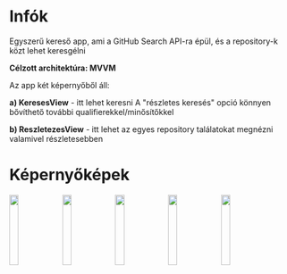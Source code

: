 <h1>Infók</h1>
Egyszerű kereső app, ami a GitHub Search API-ra épül, és a repository-k közt lehet keresgélni

<b>Célzott architektúra: MVVM</b>

Az app két képernyőből áll:

<b>a) KeresesView</b> - itt lehet keresni
  A "részletes keresés" opció könnyen bővíthető további qualifierekkel/minősítőkkel
  
<b>b) ReszletezesView</b> - itt lehet az egyes repository találatokat megnézni valamivel részletesebben

<h1>Képernyőképek</h1>
<div style="width: 100%;">
<img src="https://azatlasz.hu/appok/img/android_01.png" style="width: 18%;">
<img src="https://azatlasz.hu/appok/img/android_02.png" style="width: 18%;">
<img src="https://azatlasz.hu/appok/img/android_04.png" style="width: 18%;">
<img src="https://azatlasz.hu/appok/img/android_05.png" style="width: 18%;">
<img src="https://azatlasz.hu/appok/img/android_06.png" style="width: 18%;">
</div>
